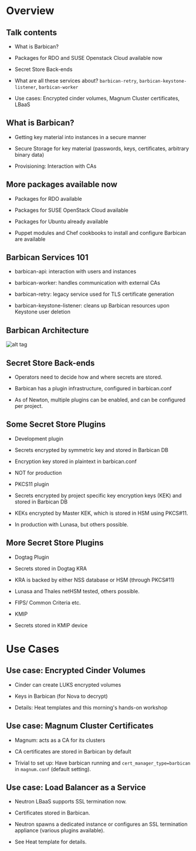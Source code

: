 # Overview

## Talk contents

* What is Barbican?

* Packages for RDO and SUSE Openstack Cloud available now

* Secret Store Back-ends

* What are all these services about? `barbican-retry`, `barbican-keystone-listener`, `barbican-worker`

* Use cases: Encrypted cinder volumes, Magnum Cluster certificates, LBaaS

## What is Barbican?

* Getting key material into instances in a secure manner

* Secure Storage for key material (passwords, keys, certificates, arbitrary binary data)

* Provisioning: Interaction with CAs

<!--
Barbican has three main tasks: distributing and storing key material,
and interaction with CAs.

OpenStack instances need various secrets, such as SSL keys, passwords to
authenticate against databases or APIs outside an instance or encryption
keys to access storage volumes. Barbican can get these into an instance
in a secure, auditable manner.

Since instances may be short-lived, it also provides secure, long-term
storage for such secrets. If an instance is rebuilt - as can happen in a
cloud based setup - its secrets can be retrieved from Barbican's secret
storage using a Keystone token.

Last but not least, instances can use Barbican to access certificate
authorities supported by Barbican plugins to submit certificate sign
requests to these CAs through a uniform API.

-->

## More packages available now

* Packages for RDO available

* Packages for SUSE OpenStack Cloud available

* Packages for Ubuntu already available

* Puppet modules and Chef cookbooks to install and configure Barbican are available

<!--

Puppet modules https://github.com/openstack/puppet-barbican have been
tested against RDO and are currently running in puppet integration tests.
A Crowbar Barclamp (Chef cookbook along with Crowbar Web UI integration) has
been developed and tested for SUSE OpenStack Cloud 7:
https://github.com/crowbar/crowbar-openstack/tree/master/chef/cookbooks/barbican

-->

## Barbican Services 101

* barbican-api: interaction with users and instances

* barbican-worker: handles communication with external
  CAs

* barbican-retry: legacy service used for TLS certificate generation

* barbican-keystone-listener: cleans up Barbican resources upon
  Keystone user deletion

<!--

barbican-api is Barbican's main point of contact for the outside world.
Users use it to create secrets, secret containers and
certificates. Instances use it to retrieve their secrets and submit
their certificate sign requests. A note on operations: this should be
run using some sort of WSGI enabled web server. If you install a
package, this won't be a problem SUSE and Ubuntu provide Apache
configuration for running barbican-api using mod_wsgi, while RDO
provides configuration for running it in the gunicorn web server.
The Barbican puppet modules set up Barbican by default over Apache using
mod_wsgi.

barbican-worker is a RabbitMQ driven service that handles communicating
with external CAs for certificate signing requests. It's possible to
have an arbitrary number of workers Synchronization between workers
happens by the consumption of RabbitMQ messages being atomic.

barbican-retry is only used to support TLS certificate generation. It is
scheduled to be removed at some point now. As a rule, you won't need the
retry process for asymmetric and symmetric key generation

barbican-keystone-listener is a cleanup tool that eavesdrops on
Keystone's RabbitMQ queues and cleans up Barbican resources when
projects/users get deleted.
-->

## Barbican Architecture
![alt tag](http://docs.openstack.org/developer/barbican/_images/barbican-overall-architecture.gif)

## Secret Store Back-ends

* Operators need to decide how and where secrets are stored.

* Barbican has a plugin infrastructure, configured in barbican.conf

* As of Newton, multiple plugins can be enabled, and can be configured per project.

<!--

Configuring multiple plugins is useful when you need to provide different levels
of security. Secrets used by a development or test project could use the basic
development plugin, while some secrets may require a FIPS common criteria
certified storage mechanism using an HSM

-->

## Some Secret Store Plugins

* Development plugin
 * Secrets encrypted by symmetric key and stored in Barbican DB
 * Encryption key stored in plaintext in barbican.conf
 * NOT for production

* PKCS11 plugin
 * Secrets encrypted by project specific key encryption keys (KEK) and stored in Barbican DB
 * KEKs encrypted by Master KEK, which is stored in HSM using PKCS#11.
 * In production with Lunasa, but others possible.

## More Secret Store Plugins

* Dogtag Plugin
 * Secrets stored in Dogtag KRA
 * KRA is backed by either NSS database or HSM (through PKCS#11)
 * Lunasa and Thales netHSM tested, others possible.
 * FIPS/ Common Criteria etc.

* KMIP

 * Secrets stored in KMIP device


# Use Cases

## Use case: Encrypted Cinder Volumes

* Cinder can create LUKS encrypted volumes

* Keys in Barbican (for Nova to decrypt)

* Details: Heat templates and this morning's hands-on workshop

<!--

With the help of Barbican, Cinder can create LUKS encrypted volumes. For this
to work, Cinder will store the encryption key in a Barbican secret container.
From there, Nova can later retrieve it to attach the volume to an instance.
To this end, Nova will create a decrypted device on the compute node the target
instance resides on. This device gets attached to the instance - volume
encryption is transparent to the instance.

You may already have tried your hand at encrypted volumes in this morning's
"Secure Your Cinder" workshop. If you missed the workshop, don't worry. The
slides for our talk are publicly available (We'll provide a link at the end)
and come with a Heat template and instructions for creating encrypted Cinder
volumes. For the Heat template to work you may need to adjust some
configuration and you may also have to apply a patch. See the READMEs in the
heat-templates/ directory and below for details.

-->

## Use case: Magnum Cluster Certificates

* Magnum: acts as a CA for its clusters

* CA certificates are stored in Barbican by default

* Trivial to set up: Have barbican running and `cert_manager_type=barbican` in
  `magnum.conf` (default setting).

<!--

This one is a bit more mundane. When Magnum creates a cluster of multiple
instances and the container orchestration engine riding herd on these instances
(such as Kubernetes) is using SSL, all instances need SSL certificates signed
by a CA. Magnum generates such a CA for each cluster and stores its keys in
Barbican. The instances then use the Magnum API to retrieve the CA's
certificate and submit CSRs for their own certificates to Magnum.

This is trivial to set up so we haven't provided a heat template. All you need
is make sure your OpenStack cloud is running Barbican when you roll out Magnum
and ensure the cert_manager setting in magnum.conf is at its default of
"barbican".

-->

## Use case: Load Balancer as a Service

* Neutron LBaaS supports SSL termination now.

* Certificates stored in Barbican.

* Neutron spawns a dedicated instance or configures an SSL termination
  appliance (various plugins available).

* See Heat template for details.

<!--

Finally, we've got another non-trivial use case: SSL termination on Neutron's
Load Balancer as a Service. This requires the neutron_lbaas plugin in Neutron
to be enabled.

Conceptually it's fairly simple: Neutron's got tons of backend drivers for Load
Balancer as a Service. A fair amount of these (not least Neutron's own haproxy
driver) support SSL. neutron_lbaas takes care of storing these certificates for
deferred operations that may happen well after load balancer creation (for
instance in a failover scenario) and passes them into its drivers as required.
For storing the secrets it uses a Barbican secret container.

There's no workshop for this one, but we created another Heat template for
building a SSL enabled Neutron load balancer. You'll find this template in the
talk's repository as well. Again, you may need to configure some things for
this to work. See our READMEs and the comments in the Heat templates for
details.

-->

